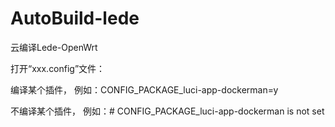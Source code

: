 # AutoBuild-lede
云编译Lede-OpenWrt


打开“xxx.config”文件：

编译某个插件，
例如：CONFIG_PACKAGE_luci-app-dockerman=y

不编译某个插件，
例如：# CONFIG_PACKAGE_luci-app-dockerman is not set
